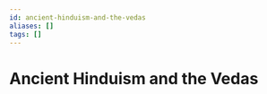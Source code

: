 ```yaml
---
id: ancient-hinduism-and-the-vedas
aliases: []
tags: []
---
```


# Ancient Hinduism and the Vedas


